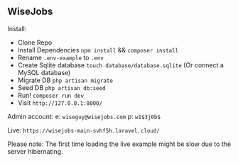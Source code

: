 ## WiseJobs

Install:
- Clone Repo
- Install Dependencies `npm install` && `composer install`
- Rename `.env-example` to `.env`
- Create Sqlite database `touch database/database.sqlite` (Or connect a MySQL database)
- Migrate DB `php artisan migrate`
- Seed DB `php artisan db:seed`
- Run! `composer run dev`
- Visit `http://127.0.0.1:8000/`

Admin account:
e: `wiseguy@wisejobs.com`
p: `w1$3j0b$`

Live:
`https://wisejobs-main-svhf5h.laravel.cloud/`

Please note: The first time loading the live example might be slow due to the server hibernating. 